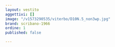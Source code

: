 ```yaml
---
layout: vestito
aggettivi: []
image: "/v1573290535/viterbo/D10N.5_non3wp.jpg"
brand: scribano-1966
ordine: 1
published: false

---
```

